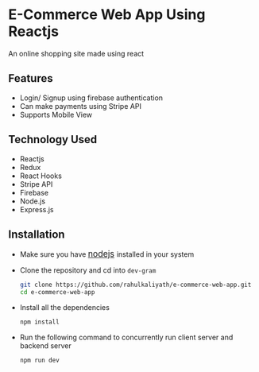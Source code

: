 # E-Commerce Web App Using Reactjs

An online shopping site made using react

## Features

* Login/ Signup using firebase authentication
* Can make payments using Stripe API
* Supports Mobile View

## Technology Used

* Reactjs 
* Redux
* React Hooks
* Stripe API
* Firebase
* Node.js
* Express.js

## Installation

* Make sure you have <span style="font-size:larger;">[nodejs](https://nodejs.org/en/download/) </span> installed in your system
* Clone the repository and cd into `dev-gram`
    ``` bash 
    git clone https://github.com/rahulkaliyath/e-commerce-web-app.git
    cd e-commerce-web-app 
     ``` 
* Install all the dependencies
    ``` js
    npm install
    ```

* Run the following command to concurrently run client server and backend server
  ``` js
  npm run dev
  ```

